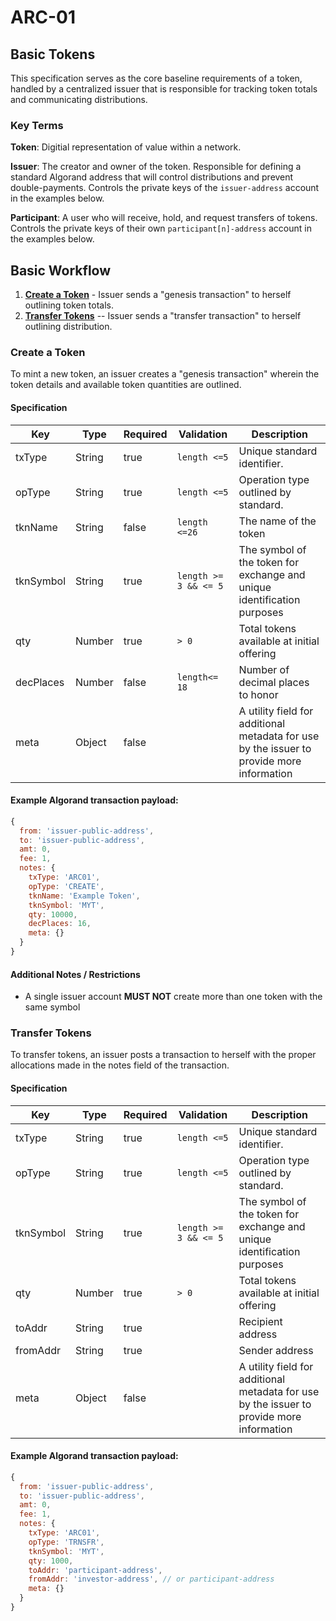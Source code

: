 # ARC-01

## Basic Tokens

This specification serves as the core baseline requirements of a token, handled by a centralized issuer that is responsible for tracking token totals and communicating distributions.

### Key Terms

**Token**: Digitial representation of value within a network.

**Issuer**: The creator and owner of the token. Responsible for defining a standard Algorand address that will control distributions and prevent double-payments. Controls the private keys of the `issuer-address` account in the examples below.

**Participant**: A user who will receive, hold, and request transfers of tokens. Controls the private keys of their own `participant[n]-address` account in the examples below.


## Basic Workflow

1. **[Create a Token](#create-a-token)** - Issuer sends a "genesis transaction" to herself outlining token totals.
2. **[Transfer Tokens](#transfer-tokens)** -- Issuer sends a "transfer transaction" to herself outlining distribution.

### Create a Token

To mint a new token, an issuer creates a "genesis transaction" wherein the token details and available token quantities are outlined.

#### Specification

| Key       | Type   | Required | Validation                                         | Description                                                                                                                                                             |
| --------- | ------ | -------- | -------------------------------------------------- | ----------------------------------------------------------------------------------------------------------------------------------------------------------------------- |
| txType    | String | true     | `length <=5`                                       | Unique standard identifier.                                                                                                                                             |
| opType    | String | true     | `length <=5`                                       | Operation type outlined by standard.                                                                                                                                    |
| tknName   | String | false    | `length <=26`                                      | The name of the token                                                                                                                                                   |
| tknSymbol | String | true     | `length >= 3 && <= 5`                              | The symbol of the token for exchange and unique identification purposes                                                                                                 |
| qty       | Number | true     | `> 0`                                              | Total tokens available at initial offering                                                                                                                              |
| decPlaces | Number | false    | `length<= 18`                                      | Number of decimal places to honor                                                                                                                                       |
| meta | Object | false | | A utility field for additional metadata for use by the issuer to provide more information |

#### Example Algorand transaction payload:

```js
{
  from: 'issuer-public-address',
  to: 'issuer-public-address',
  amt: 0,
  fee: 1,
  notes: {
    txType: 'ARC01',
    opType: 'CREATE',
    tknName: 'Example Token',
    tknSymbol: 'MYT',
    qty: 10000,
    decPlaces: 16,
    meta: {}
  }
}
```

#### Additional Notes / Restrictions

- A single issuer account **MUST NOT** create more than one token with the same symbol



### Transfer Tokens

To transfer tokens, an issuer posts a transaction to herself with the proper allocations made in the notes field of the transaction.

#### Specification

| Key       | Type   | Required | Validation                                         | Description                                                                                                                                                             |
| --------- | ------ | -------- | -------------------------------------------------- | ----------------------------------------------------------------------------------------------------------------------------------------------------------------------- |
| txType    | String | true     | `length <=5`                                       | Unique standard identifier.                                                                                                                                             |
| opType    | String | true     | `length <=5`                                       | Operation type outlined by standard.                                                                                                                                    |
| tknSymbol | String | true     | `length >= 3 && <= 5`                              | The symbol of the token for exchange and unique identification purposes                                                                                                 |
| qty       | Number | true     | `> 0`                                              | Total tokens available at initial offering                                                                                                                              |
| toAddr    | String  | true     |                                                                                                          | Recipient address                               |
| fromAddr    | String  | true     |                                                                                                          | Sender address
| meta | Object | false | | A utility field for additional metadata for use by the issuer to provide more information |

#### Example Algorand transaction payload:

```js
{
  from: 'issuer-public-address',
  to: 'issuer-public-address',
  amt: 0,
  fee: 1,
  notes: {
    txType: 'ARC01',
    opType: 'TRNSFR',
    tknSymbol: 'MYT',
    qty: 1000,
    toAddr: 'participant-address',
    fromAddr: 'investor-address', // or participant-address
    meta: {}
  }
}
```


